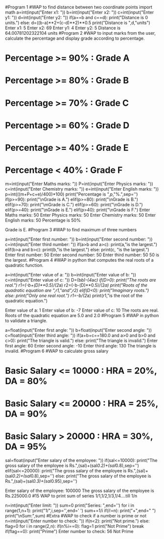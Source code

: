 #Program 1
#WAP to find distance between two coordinate points
import math
a=int(input("Enter x1: "))
b=int(input("Enter x2: "))
c=int(input("Enter y1: "))
d=int(input("Enter y2: "))
if(a==b and c==d):
    print("Distance is 0 units.")
else:
    d=((b-a)**2+(c-d)**2)**0.5
    print("Distance is ",d,"units")
Enter x1: 5
Enter x2: 69
Enter y1: 4
Enter y2: 5
Distance is  64.00781202322104 units
#Program 2
#WAP to input marks from the user, calculate the percentage and display grade according to percentage.
# Percentage >= 90% : Grade A
# Percentage >= 80% : Grade B
# Percentage >= 70% : Grade C
# Percentage >= 60% : Grade D
# Percentage >= 40% : Grade E
# Percentage < 40% : Grade F
    
m=int(input("Enter Maths marks: "))
P=int(input("Enter Physics marks: "))
c=int(input("Enter Chemistry marks: "))
e=int(input("Enter English marks: "))
p=int(((m+P+c+e)/400)*100)
print("Percentage is ",p,"%.",sep='')
if(p>=90):
    print("\nGrade is A.")
elif(p>=80):
    print("\nGrade is B.")
elif(p>=70):
    print("\mGrade is C.")
elif(p>=60):
    print("\nGrade is D.")
elif(p>=40):
    print("\nGrade is E.")
elif(p>40):
    print("\nGrade is F.")
Enter Maths marks: 50
Enter Physics marks: 50
Enter Chemistry marks: 50
Enter English marks: 50
Percentage is 50%

Grade is E.
#Program 3
#WAP to find maximum of three numbers

a=int(input("Enter first number: "))
b=int(input("Enter second number: "))
c=int(input("Enter third number: "))
if(a>b and a>c):
    print(a,"is the largest.")
elif(b>a and b>c):
    print(b,"is the largest.")
else:
    print(c, "is the largest.")
Enter first number: 50
Enter second number: 50
Enter third number: 50
50 is the largest.
#Program 4
#WAP in python that computes the real roots of a quadratic function.

a=int(input("Enter value of a: "))
b=int(input("Enter value of b: "))
c=int(input("Enter value of c: "))
D=(b*b)-(4*a*c)
if(D>0):
    print("The roots are real.")
    r1=(-b+(D)**0.5)/(2*a)
    r2=(-b-(D)**0.5)/(2*a)
    print("Roots of the quadratic equation are  ",r1,"and",r2)
elif(D<0):
    print("Imaginary roots.")
else:
    print("Only one real root.")
    r1=-b/(2*a)
    print(r1,"is the root of the quadratic equation.")
    
Enter value of a: 1
Enter value of b: -7
Enter value of c: 10
The roots are real.
Roots of the quadratic equation are  5.0 and 2.0
#Program 5
#WAP in python to validate a triangle.

a=float(input("Enter first angle: "))
b=float(input("Enter second angle: "))
c=float(input("Enter third angle: "))
if(a+b+c==180.0 and a>0 and b>0 and c>0):
    print("The triangle is valid.")
else:
    print("The triangle is invalid.")
Enter first angle: 60
Enter second angle: -10
Enter third angle: 130
The triangle is invalid.
#Program 6
#WAP to calculate gross salary
# Basic Salary <= 10000 : HRA = 20%, DA = 80%
# Basic Salary <= 20000 : HRA = 25%, DA = 90%
# Basic Salary > 20000 : HRA = 30%, DA = 95%

sal=float(input("Enter salary of the employee: "))
if(sal<=10000):
    print("The gross salary of the employee is Rs.",(sal)+(sal*0.2)+(sal*0.8),sep='')
elif(sal<=20000):
    print("The gross salary of the employee is Rs.",(sal)+(sal*0.2)+(sal*0.8),sep='')
else:
    print("The gross salary of the employee is Rs.",(sal)+(sal*0.3)+(sal*0.95),sep='')  
    
    
Enter salary of the employee: 100000
The gross salary of the employee is Rs.225000.0
#15 WAP to print sum of series 1/1,1/2,1/3,1/4....till 1/n

n=int(input("Enter limit: "))
sum=0
print("Series: ",end='')
for i in range(1,n+1):
    print("1/",i,sep='',end=' ')
    sum+=1/i
    if(i!=n):
        print("+",end=" ")
print("\nSum:",sum)
#Extra
#WAP to check if a number is prime or not
n=int(input("Enter number to check: "))
if(n<2):
    print("Not prime.")
else:
    flag=0
    for i in range(2,n):
        if(n%i==0):
            flag=1
            print("Not Prime")
            break
    if(flag==0):
        print("Prime")
Enter number to check: 56
Not Prime
 
